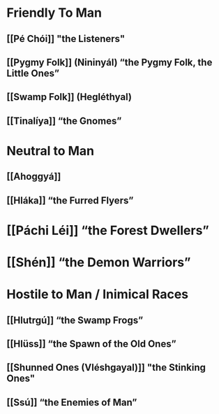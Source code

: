 # Friendly To Man
## [[Pé Chói]] "the Listeners"
## [[Pygmy Folk]] (Nininyál) “the Pygmy Folk, the Little Ones”
## [[Swamp Folk]] (Hegléthyal)
## [[Tinalíya]] “the Gnomes”

# Neutral to Man
## [[Ahoggyá]]
## [[Hláka]] “the Furred Flyers”
# [[Páchi Léi]] “the Forest Dwellers”
# [[Shén]] “the Demon Warriors”
# Hostile to Man / Inimical Races
## [[Hlutrgú]] “the Swamp Frogs”
## [[Hlüss]] “the Spawn of the Old Ones”
## [[Shunned Ones (Vléshgayal)]] "the Stinking Ones"
## [[Ssú]] “the Enemies of Man”

